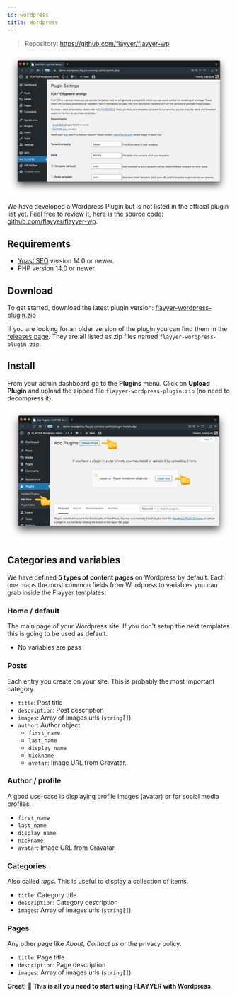 ```yaml
---
id: wordpress
title: Wordpress
---
```


> Repository: https://github.com/flayyer/flayyer-wp

![demo image of flayyer for wordpress](https://raw.githubusercontent.com/flayyer/flayyer-wp/master/.github/assets/view.png)

We have developed a Wordpress Plugin but is not listed in the official plugin list yet. Feel free to review it, here is the source code: [github.com/flayyer/flayyer-wp](https://github.com/flayyer/flayyer-wp).

## Requirements

* [Yoast SEO](https://yoast.com) version 14.0 or newer.
* PHP version 14.0 or newer

## Download

To get started, download the latest plugin version: [flayyer-wordpress-plugin.zip](https://github.com/flayyer/flayyer-wp/releases/latest/download/flayyer-wordpress-plugin.zip)

If you are looking for an older version of the plugin you can find them in the [releases page](https://github.com/flayyer/flayyer-wp/releases/latest). They	are all listed as zip files named `flayyer-wordpress-plugin.zip`.

## Install

From your admin dashboard go to the **Plugins** menu. Click on **Upload Plugin** and upload	the zipped file `flayyer-wordpress-plugin.zip` (no need to decompress it).

![demo image of flayyer install](https://raw.githubusercontent.com/flayyer/flayyer-wp/master/.github/assets/install.png)

## Categories and variables

We have defined **5 types of content pages** on Wordpress by default. Each one maps the most common fields from Wordpress to variables you can grab inside the Flayyer templates.

### Home / default

The main page of your Wordpress site. If you don't setup the next templates this is going to be used as default.

* No variables are pass

### Posts

Each entry you create on your site. This is probably the most important category.

* `title`: Post title
* `description`: Post description
* `images`: Array of images urls (`string[]`)
* `author`: Author object
  * `first_name`
  * `last_name`
  * `display_name`
  * `nickname`
  * `avatar`: Image URL from Gravatar.

### Author / profile

A good use-case is displaying profile images (avatar) or for social media profiles.

* `first_name`
* `last_name`
* `display_name`
* `nickname`
* `avatar`: Image URL from Gravatar.

### Categories

Also called <em>tags</em>. This is useful to display a collection of items.

* `title`: Category title
* `description`: Category description
* `images`: Array of images urls (`string[]`)

### Pages

Any other page like _About_, _Contact us_ or the privacy policy.

* `title`: Page title
* `description`: Page description
* `images`: Array of images urls (`string[]`)

**Great! 🎉 This is all you need to start using FLAYYER with Wordpress.**
